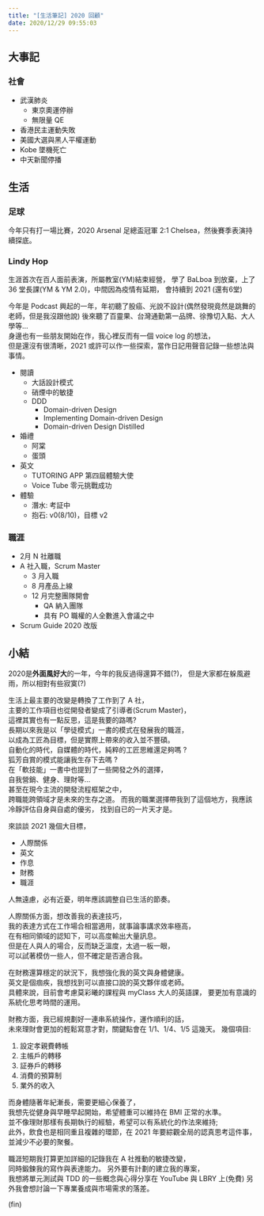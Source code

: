 ```yaml
---
title: "[生活筆記] 2020 回顧"
date: 2020/12/29 09:55:03
---
```

## 大事記

### 社會

- 武漢肺炎
  - 東京奧運停辦
  - 無限量 QE
- 香港民主運動失敗
- 美國大選與黑人平權運動
- Kobe 墜機死亡
- 中天新聞停播

## 生活

### 足球

今年只有打一場比賽，2020 Arsenal 足總盃冠軍 2:1 Chelsea，然後賽季表演持續探底。

### Lindy Hop

生涯首次在百人面前表演，所屬教室(YM)結束經營，
學了 BaLboa 到放棄，上了 36 堂長課(YM & YM 2.0)，中間因為疫情有延期，
會持續到 2021 (還有6堂)

今年是 Podcast 興起的一年，年初聽了股癌、光說不設計(偶然發現竟然是跳舞的老師，但是我沒跟他說)
後來聽了百靈果、台灣通勤第一品牌、徐豫切入點、大人學等…  
身邊也有一些朋友開始在作，我心裡反而有一個 voice log 的想法，  
但是還沒有很清晰，2021 或許可以作一些探索，當作日記用聲音記錄一些想法與事情。

- 閱讀
  - 大話設計模式
  - 硝煙中的敏捷
  - DDD
    - Domain-driven Design
    - Implementing Domain-driven Design
    - Domain-driven Design Distilled
- 婚禮
  - 阿棠
  - 蛋頭
- 英文
  - TUTORING APP 第四屆體驗大使
  - Voice Tube 零元挑戰成功
- 體驗
  - 潛水: 考証中
  - 抱石: v0(8/10)，目標 v2

### 職涯

- 2月 N 社離職
- A 社入職，Scrum Master
  - 3 月入職
  - 8 月產品上線
  - 12 月完整團隊開會
    - QA 納入團隊
    - 具有 PO 職權的人全數進入會議之中
- Scrum Guide 2020 改版

## 小結

2020是**外面風好大**的一年，今年的我反過得還算不錯(?)，
但是大家都在躲風避雨，所以相對有些寂寞(?)

生活上最主要的改變是轉換了工作到了 A 社，  
主要的工作項目也從開發者變成了引導者(Scrum Master)，  
這裡其實也有一點反思，這是我要的路嗎?  
長期以來我是以「學徒模式」一書的模式在發展我的職涯，  
以成為工匠為目標，但是實際上帶來的收入並不豐碩。  
自動化的時代，自媒體的時代，純粹的工匠思維還足夠嗎 ?  
狐芳自賞的模式能讓我生存下去嗎 ?  
在「軟技能」一書中也提到了一些開發之外的選擇，  
自我營銷、健身、理財等...  
甚至在現今主流的開發流程框架之中，  
跨職能跨領域才是未來的生存之道。
而我的職業選擇帶我到了這個地方，我應該冷靜評估自身與自處的優劣，
找到自已的一片天才是。

來談談 2021 幾個大目標，

- 人際關係
- 英文
- 作息
- 財務
- 職涯

人無遠慮，必有近憂，明年應該調整自已生活的節奏。

人際關係方面，想改善我的表達技巧，  
我的表達方式在工作場合相當適用，就事論事講求效率極高，  
在有相同領域的認知下，可以高度輸出大量訊息。  
但是在人與人的場合，反而缺乏溫度，太過一板一眼，  
可以試著模仿一些人，但不確定是否適合我。  

在財務還算穩定的狀況下，我想強化我的英文與身體健康。  
英文是個痼疾，我想找到可以直接口說的英文夥伴或老師。  
具體來說，目前會考慮莫彩曦的課程與 myClass 大人的英語課，
要更加有意識的系統化思考時間的運用。

財務方面，我已經規劃好一連串系統操作，運作順利的話，  
未來理財會更加的輕鬆寫意才對，關鍵點會在 1/1、1/4、1/5 這幾天。
幾個項目:

1. 設定孝親費轉帳
2. 主帳戶的轉移
3. 証券戶的轉移
4. 消費的預算制
5. 業外的收入

而身體隨著年紀漸長，需要更細心保養了，  
我想先從健身與早睡早起開始，希望體重可以維持在 BMI 正常的水準。  
並不像理財那樣有長期執行的經驗，希望可以有系統化的作法來維持;  
此外，飲食也是相同重且複雜的環節，在 2021 年要綜觀全局的認真思考這件事，  
並減少不必要的聚餐。

職涯短期我打算更加詳細的記錄我在 A 社推動的敏捷改變，  
同時鍛鍊我的寫作與表達能力。
另外要有計劃的建立我的專案，  
我想將單元測試與 TDD 的一些概念與心得分享在 YouTube 與 LBRY 上(免費)
另外我會想討論一下專業養成與市場需求的落差。  

(fin)

